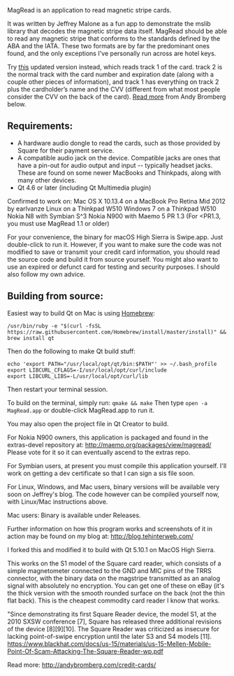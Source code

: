 MagRead is an application to read magnetic stripe cards.

It was written by Jeffrey Malone as a fun app to demonstrate the mslib
library that decodes the magnetic stripe data itself.
MagRead should be able to read any magnetic stripe that conforms to the
standards defined by the ABA and the IATA.  These two formats are by far the
predominant ones found, and the only exceptions I've personally run across are
hotel keys.


Try <a href="https://github.com/earlvanze/SWipe">this</a> updated version instead, which reads track 1 of the card. track 2 is the normal track with the card number and expiration date (along with a couple other pieces of information), and track 1 has everything on track 2 plus the cardholder’s name and the CVV (different from what most people consider the CVV on the back of the card). <a href="http://andybromberg.com/credit-cards/">Read more</a> from Andy Bromberg below.

## Requirements:
 - A hardware audio dongle to read the cards, such as those provided by Square
   for their payment service.
 - A compatible audio jack on the device.  Compatible jacks are ones that have
   a pin-out for audio output and input -- typically headset jacks.  These are
   found on some newer MacBooks and Thinkpads, along with many other devices.
 - Qt 4.6 or later (including Qt Multimedia plugin)

Confirmed to work on:
Mac OS X 10.13.4 on a MacBook Pro Retina Mid 2012 by earlvanze
Linux on a Thinkpad W510
Windows 7 on a Thinkpad W510
Nokia N8 with Symbian S^3
Nokia N900 with Maemo 5 PR 1.3 (For <PR1.3, you must use MagRead 1.1 or older)

For your convenience, the binary for macOS High Sierra is Swipe.app. Just double-click to run it. However, if you want to make sure the code was not modified to save or transmit your credit card information, you should read the source code and build it from source yourself. You might also want to use an expired or defunct card for testing and security purposes. I should also follow my own advice.


## Building from source:

Easiest way to build Qt on Mac is using <a href="https://brew.sh/">Homebrew</a>:
```
/usr/bin/ruby -e "$(curl -fsSL https://raw.githubusercontent.com/Homebrew/install/master/install)" && brew install qt
```
Then do the following to make Qt build stuff:
```
echo 'export PATH="/usr/local/opt/qt/bin:$PATH"' >> ~/.bash_profile
export LIBCURL_CFLAGS=-I/usr/local/opt/curl/include
export LIBCURL_LIBS=-L/usr/local/opt/curl/lib
```
Then restart your terminal session.


To build on the terminal, simply run:
```qmake && make```
Then type ```open -a MagRead.app``` or double-click MagRead.app to run it.

You may also open the project file in Qt Creator to build.

For Nokia N900 owners, this application is packaged and found in the
extras-devel repository at:
http://maemo.org/packages/view/magread/
Please vote for it so it can eventually ascend to the extras repo.

For Symbian users, at present you must compile this application yourself.  I'll
work on getting a dev certificate so that I can sign a sis file soon.

For Linux, Windows, and Mac users, binary versions will be available very soon
on Jeffrey's  blog.  The code however can be compiled yourself now, with Linux/Mac instructions above.


Mac users: Binary is available under Releases.


Further information on how this program works and screenshots of it in action
may be found on my blog at:
http://blog.tehinterweb.com/


I forked this and modified it to build with Qt 5.10.1 on MacOS High Sierra.

This works on the S1 model of the Square card reader, which consists of a simple magnetometer connected to the GND and MIC pins of the TRRS connector, with the binary data on the magstripe transmitted as an analog signal with absolutely no encryption. You can get one of these on eBay (it's the thick version with the smooth rounded surface on the back (not the thin flat back). This is the cheapest commodity card reader I know that works.

"Since demonstrating its first Square Reader device, the model S1, at the 2010 SXSW conference [7], Square has released three additional revisions of the device [8][9][10]. The Square Reader was criticized as insecure for lacking point-of-swipe encryption until the later S3 and S4 models [11]. https://www.blackhat.com/docs/us-15/materials/us-15-Mellen-Mobile-Point-Of-Scam-Attacking-The-Square-Reader-wp.pdf

Read more: http://andybromberg.com/credit-cards/
